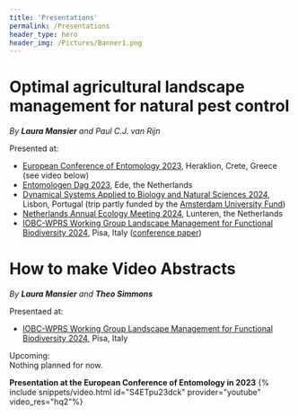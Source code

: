 ```yaml
---
title: 'Presentations'
permalink: /Presentations
header_type: hero
header_img: /Pictures/Banner1.png
---
```


# Optimal agricultural landscape management for natural pest control
_By **Laura Mansier** and Paul C.J. van Rijn_

Presented at:<br>
- [European Conference of Entomology 2023](https://ece2023.com/), Heraklion, Crete, Greece (see video below) <br>
- [Entomologen Dag 2023](https://nev.nl/activiteiten/nederlandse-entomologendag-2023/), Ede, the Netherlands <br>
- [Dynamical Systems Applied to Biology and Natural Sciences 2024](https://sites.google.com/view/dsabns2024/home), Lisbon, Portugal (trip partly funded by the [Amsterdam University Fund](https://www.auf.nl/en/apply-for-a-grant/phd-student/travel-grant-for-phd-students.html)) <br>
- [Netherlands Annual Ecology Meeting 2024](https://www.nern.nl/NAEM2024), Lunteren, the Netherlands
- [IOBC-WPRS Working Group Landscape Management for Functional Biodiversity 2024](https://iobc-wprs.org/meeting/10th-meeting-iobc-wprs-wg-landscape-management-for-functional-biodiversity/), Pisa, Italy ([conference paper](https://iobc-wprs.org/product/iobc-wprs-bulletin-vol-170-2024/))

# How to make Video Abstracts
_By **Laura Mansier** and **Theo Simmons**_

Presentaed at:<br>
- [IOBC-WPRS Working Group Landscape Management for Functional Biodiversity 2024](https://iobc-wprs.org/meeting/10th-meeting-iobc-wprs-wg-landscape-management-for-functional-biodiversity/), Pisa, Italy


Upcoming:<br>
Nothing planned for now.

**Presentation at the European Conference of Entomology in 2023**
{% include snippets/video.html id="S4ETpu23dck" provider="youtube" video_res="hq2"%}
